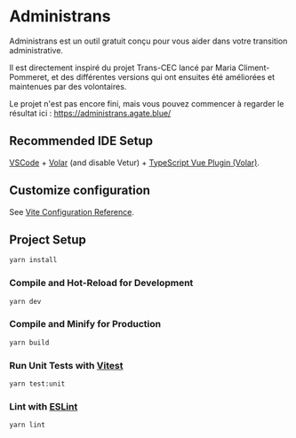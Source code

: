 # Administrans

Administrans est un outil gratuit conçu pour vous aider dans votre transition administrative.

Il est directement inspiré du projet Trans-CEC lancé par Maria Climent-Pommeret,
et des différentes versions qui ont ensuites été améliorées et maintenues par des volontaires.

Le projet n'est pas encore fini, mais vous pouvez commencer à regarder le résultat ici :
https://administrans.agate.blue/

## Recommended IDE Setup

[VSCode](https://code.visualstudio.com/) + [Volar](https://marketplace.visualstudio.com/items?itemName=Vue.volar) (and disable Vetur) + [TypeScript Vue Plugin (Volar)](https://marketplace.visualstudio.com/items?itemName=Vue.vscode-typescript-vue-plugin).

## Customize configuration

See [Vite Configuration Reference](https://vitejs.dev/config/).

## Project Setup

```sh
yarn install
```

### Compile and Hot-Reload for Development

```sh
yarn dev
```

### Compile and Minify for Production

```sh
yarn build
```

### Run Unit Tests with [Vitest](https://vitest.dev/)

```sh
yarn test:unit
```

### Lint with [ESLint](https://eslint.org/)

```sh
yarn lint
```
